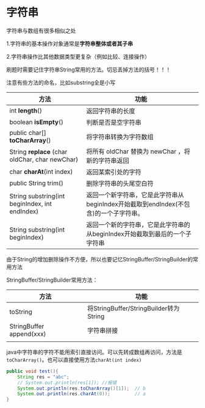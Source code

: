 # 字符串

字符串与数组有很多相似之处

1.字符串的基本操作对象通常是**字符串整体或者其子串**

2.字符串操作比其他数据类型更复杂（例如比较、连接操作）



刷题时需要记住字符串String常用的方法。切忌丢掉方法的括号！！！

注意有些方法的命名，比如substring全是小写

| 方法                                            | 功能                                                         |
| ----------------------------------------------- | ------------------------------------------------------------ |
| int **length**()                                | 返回字符串的长度                                             |
| boolean **isEmpty**()                           | 判断是否是空字符串                                           |
| public char[] **toCharArray**()                 | 将字符串转换为字符数组                                       |
| String **replace** (char oldChar, char newChar) | 将所有 oldChar 替换为 newChar ，将新的字符串返回             |
| char **charAt**(int index)                      | 返回某索引处的字符                                           |
| public String trim()                            | 删除字符串的头尾空白符                                       |
| String substring(int beginIndex, int endIndex)  | 返回一个新字符串，它是此字符串从beginIndex开始截取到endIndex(不包含)的一个子字符串。 |
| String substring(int beginIndex)                | 返回一个新的字符串，它是此字符串的从beginIndex开始截取到最后的一个子字符串 |



由于String的增加删除操作不方便，所以也要记忆StringBuffer/StringBuilder的常用方法

StringBuffer/StringBuilder常用方法：

| 方法                     | 功能                                   |
| ------------------------ | -------------------------------------- |
| toString                 | 将StringBuffer/StringBuilder转为String |
| StringBuffer append(xxx) | 字符串拼接                             |
|                          |                                        |



java中字符串的字符不能用索引直接访问。可以先转成数组再访问，方法是`toCharArray()`。也可以直接使用方法`charAt(int index)`

```java
public void test(){
    String res = "abc";
    // System.out.println(res[1]); //报错
    System.out.println(res.toCharArray()[1]);  // b
    System.out.println(res.charAt(0));         // a
}
```

